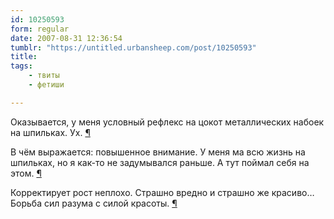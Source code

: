 ```yaml
---
id: 10250593
form: regular
date: 2007-08-31 12:36:54
tumblr: "https://untitled.urbansheep.com/post/10250593"
title:
tags:
    - твиты
    - фетиши

---
```


<p>Оказывается, у меня условный рефлекс на цокот металлических набоек на  шпильках. Ух. <a href="http://twitter.com/urbansheep/statuses/238924852">¶</a></p>

<p>В чём выражается: повышенное внимание. У меня ма всю жизнь на шпильках, но я как-то не задумывался раньше. А тут поймал себя на этом. <a href="http://twitter.com/urbansheep/statuses/239349482">¶</a></p>

<p>Корректирует рост неплохо. Страшно вредно и страшно же красиво&hellip; Борьба сил разума с силой красоты. <a href="http://twitter.com/urbansheep/statuses/239578382">¶</a></p>